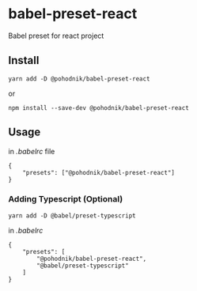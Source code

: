 # babel-preset-react
Babel preset for react project

## Install

```
yarn add -D @pohodnik/babel-preset-react
```
or

```
npm install --save-dev @pohodnik/babel-preset-react
```

## Usage

in *.babelrc* file

```
{
	"presets": ["@pohodnik/babel-preset-react"]
}
```

### Adding Typescript (Optional)
```
yarn add -D @babel/preset-typescript
```

in *.babelrc*
```
{
	"presets": [
		"@pohodnik/babel-preset-react",
		"@babel/preset-typescript"
	]
}
```
